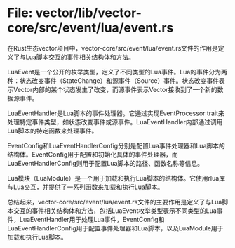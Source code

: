 # File: vector/lib/vector-core/src/event/lua/event.rs

在Rust生态vector项目中，vector-core/src/event/lua/event.rs文件的作用是定义了与Lua脚本交互的事件相关结构体和方法。

LuaEvent是一个公开的枚举类型，定义了不同类型的Lua事件。Lua的事件分为两种：状态改变事件（StateChange）和源事件（Source）事件。状态改变事件表示Vector内部的某个状态发生了改变，而源事件表示Vector接收到了一个新的数据源事件。

LuaEventHandler是Lua脚本的事件处理器。它通过实现EventProcessor trait来处理特定事件类型，如状态改变事件或源事件。LuaEventHandler内部通过调用Lua脚本的特定函数来处理事件。

EventConfig和LuaEventHandlerConfig分别是配置Lua事件处理器和Lua脚本的结构体。EventConfig用于配置和初始化具体的事件处理器，而LuaEventHandlerConfig则用于配置Lua脚本的路径、函数名称等信息。

Lua模块（LuaModule）是一个用于加载和执行Lua脚本的结构体。它使用rlua库与Lua交互，并提供了一系列函数来加载和执行Lua脚本。

总结起来，vector-core/src/event/lua/event.rs文件的主要作用是定义了与Lua脚本交互的事件相关结构体和方法，包括LuaEvent枚举类型表示不同类型的Lua事件，LuaEventHandler用于处理Lua事件，EventConfig和LuaEventHandlerConfig用于配置事件处理器和Lua脚本，以及LuaModule用于加载和执行Lua脚本。

